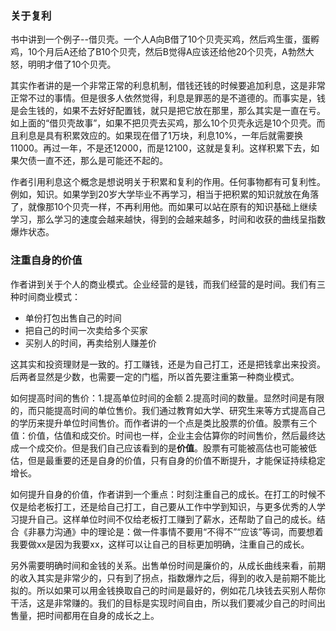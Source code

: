 ### 关于复利

书中讲到一个例子--借贝壳。一个人A向B借了10个贝壳买鸡，然后鸡生蛋，蛋孵鸡，10个月后A还给了B10个贝壳，然后B觉得A应该还给他20个贝壳，A勃然大怒，明明才借了10个贝壳。

其实作者讲的是一个非常正常的利息机制，借钱还钱的时候要追加利息，这是非常正常不过的事情。但是很多人依然觉得，利息是罪恶的是不道德的。而事实是，钱是会生钱的，如果不去好好配置钱，就只是把它放在那里，那么其实是一直在亏。如上面的“借贝壳故事”，如果不把贝壳去买鸡，那么10个贝壳永远是10个贝壳。而且利息是具有积累效应的。如果现在借了1万块，利息10%，一年后就需要换11000。再过一年，不是还12000，而是12100，这就是复利。这样积累下去，如果欠债一直不还，那么是可能还不起的。

作者引用利息这个概念是想说明关于积累和复利的作用。任何事物都有可复利性。例如，知识。如果学到20岁大学毕业不再学习，相当于把积累的知识就放在角落了，就像那10个贝壳一样，不再利用他。而如果可以站在原有的知识基础上继续学习，那么学习的速度会越来越快，得到的会越来越多，时间和收获的曲线呈指数爆炸状态。

### 注重自身的价值

作者讲到关于个人的商业模式。企业经营的是钱，而我们经营的是时间。我们有三种时间商业模式：

- 单份打包出售自己的时间
- 把自己的时间一次卖给多个买家
- 买别人的时间，再卖给别人赚差价

这其实和投资理财是一致的。打工赚钱，还是为自己打工，还是把钱拿出来投资。后两者显然是少数，也需要一定的门槛，所以首先要注重第一种商业模式。

如何提高时间的售价：1.提高单位时间的金额 2.提高时间的数量。显然时间是有限的，而只能提高时间的单位售价。我们通过教育如大学、研究生来等方式提高自己的学历来提升单位时间售价。而作者讲的一个点是类比股票的价值。股票有三个值：价值，估值和成交价。时间也一样，企业主会估算你的时间售价，然后最终达成一个成交价。但是我们自己应该看到的是**价值**。股票有可能被高估也可能被低估，但是最重要的还是自身的价值，只有自身的价值不断提升，才能保证持续稳定增长。

如何提升自身的价值，作者讲到一个重点：时刻注重自己的成长。在打工的时候不仅是给老板打工，还是给自己打工，自己要从工作中学到知识，与更多优秀的人学习提升自己。这样单位时间不仅给老板打工赚到了薪水，还帮助了自己的成长。结合《非暴力沟通》中的理论是：做一件事情不要用“不得不”“应该”等词，而要想着我要做xx是因为我要xx，这样可以让自己的目标更加明确，注重自己的成长。

另外需要明确时间和金钱的关系。出售单份时间是廉价的，从成长曲线来看，前期的收入其实是非常少的，只有到了拐点，指数爆炸之后，得到的收入是前期不能比拟的。所以如果可以用金钱换取自己的时间是最好的，例如花几块钱去买别人帮你干活，这是非常赚的。我们的目标是实现时间自由，所以我们要减少自己的时间出售量，把时间都用在自身的成长之上。



